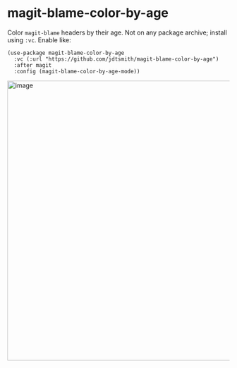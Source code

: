 # magit-blame-color-by-age
Color `magit-blame` headers by their age.  Not on any package archive; install using `:vc`.  Enable like:

```elisp
(use-package magit-blame-color-by-age
  :vc (:url "https://github.com/jdtsmith/magit-blame-color-by-age")
  :after magit
  :config (magit-blame-color-by-age-mode))
```
  
<img width="635" alt="image" src="https://github.com/user-attachments/assets/695e6906-80ab-4e8b-a975-2734b2a6edd5" />
